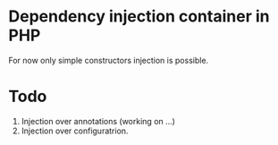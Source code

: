 Dependency injection container in PHP
=====================================

For now only simple constructors injection is possible.

Todo
====

1. Injection over annotations (working on ...)
2. Injection over configuratrion.